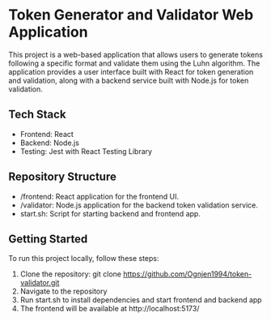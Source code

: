 # Token Generator and Validator Web Application

This project is a web-based application that allows users to generate tokens following a specific format and validate them using the Luhn algorithm. The application provides a user interface built with React for token generation and validation, along with a backend service built with Node.js for token validation.

## Tech Stack

<ul>
<li>Frontend: React</li>
<li>Backend: Node.js</li>
<li>Testing: Jest with React Testing Library</li>
</ul>

## Repository Structure

<ul>
<li>/frontend: React application for the frontend UI.</li>
<li>/validator: Node.js application for the backend token validation service.</li>
<li>start.sh: Script for starting backend and frontend app.</li>
</ul>

## Getting Started

To run this project locally, follow these steps:

1. Clone the repository: git clone https://github.com/Ognjen1994/token-validator.git
2. Navigate to the repository
3. Run start.sh to install dependencies and start frontend and backend app
4. The frontend will be available at http://localhost:5173/
